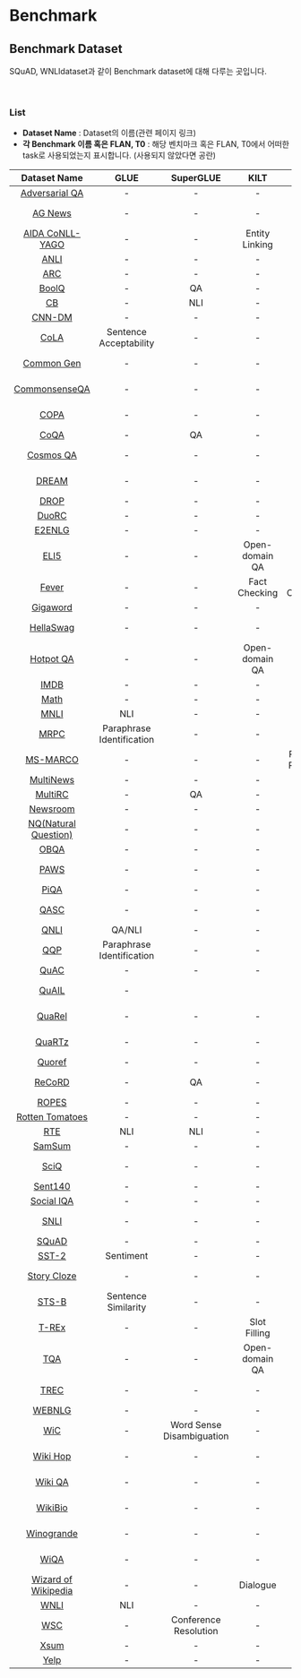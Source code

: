 # Benchmark

## Benchmark Dataset
SQuAD, WNLIdataset과 같이 Benchmark dataset에 대해 다루는 곳입니다.  

<br>


### List
- **Dataset Name** : Dataset의 이름(관련 페이지 링크)
- **각 Benchmark 이름 혹은 FLAN, T0** : 해당 벤치마크 혹은 FLAN, T0에서 어떠한 task로 사용되었는지 표시합니다. (사용되지 않았다면 공란)


| Dataset Name | GLUE | SuperGLUE | KILT | BEIR | T0 | FLAN | 
|:---------:|:----------:|:----------:|:-------------:|:----------:|:---------:|:------------:|
| [Adversarial QA](https://paperswithcode.com/dataset/adversarialqa) | - | - | - | - | Extractive QA | - |
| [AG News](https://paperswithcode.com/dataset/ag-news) | - | - | - | - | Topic Classification | Summarization |
| [AIDA CoNLL-YAGO](https://paperswithcode.com/dataset/aida-conll-yago) | - | - | Entity Linking | - | - | - |
| [ANLI](https://paperswithcode.com/dataset/anli) | - | - | - | - | NLI | NLI |
| [ARC](https://paperswithcode.com/dataset/arc) | - | - | - | - | - | Closed-Book QA |
| [BoolQ](https://paperswithcode.com/dataset/boolq) | - | QA | - | - | - | Reading Comprehension |
| [CB](https://super.gluebenchmark.com/tasks) | - | NLI | - | - | NLI | NLI |
| [CNN-DM](https://paperswithcode.com/dataset/cnn-daily-mail-1) | - | - | - | - | Summarization | Summarization |
| [CoLA](https://gluebenchmark.com/tasks) | Sentence Acceptability | - | - | - | - | Misc. |
| [Common Gen](https://paperswithcode.com/dataset/commongen) | - | - | - |  | Structure-To-Te-t | Structure-To-Te-t |
| [CommonsenseQA](https://paperswithcode.com/dataset/commonsenseqa) | - | - | - | - | Multiple-Choice QA | - |
| [COPA](https://paperswithcode.com/dataset/copa) | - | - | - | - | Sentence Completion | Commonsense |
| [CoQA](https://paperswithcode.com/dataset/coqa) | - | QA | - | - | - | Misc. |
| [Cosmos QA](https://paperswithcode.com/dataset/cosmosqa) | - | - | - | - | Multiple-Choice QA | Reading Comprehension/Commonsense |
| [DREAM](https://paperswithcode.com/dataset/dream) | - | - | - | - | Multiple-Choice QA | - |
| [DROP](https://paperswithcode.com/dataset/drop) | - | - | - | - | - | Reading Comprehension |
| [DuoRC](https://paperswithcode.com/dataset/duorc) | - | - | - | - | Extractive QA | - |
| [E2ENLG](https://paperswithcode.com/dataset/e2e) | - | - | - | - | - | Structure-To-Text |
| [ELI5](https://paperswithcode.com/dataset/eli5) | - | - | Open-domain QA | - | - | - |
| [Fever](https://paperswithcode.com/dataset/fever) | - | - | Fact Checking | Fact Checking | - | - |
| [Gigaword](https://metate-t.io/datasets/gigaword) | - | - | - | - | Summarization | Summarization |
| [HellaSwag](https://paperswithcode.com/dataset/hellaswag) | - | - | - | - | Sentence Completion | Commonsense |
| [Hotpot QA](https://paperswithcode.com/dataset/hotpotqa) | - | - | Open-domain QA | Open-domain QA | Closed-Book QA | - |
| [IMDB](https://paperswithcode.com/dataset/imdb-movie-reviews) | - | - | - | - | Sentiment | Sentiment |
| [Math](https://paperswithcode.com/dataset/math) | - | - | - | - | - | Misc. |
| [MNLI](https://paperswithcode.com/dataset/multinli) | NLI | - | - | - | - | NLI |
| [MRPC](https://paperswithcode.com/dataset/mrpc) | Paraphrase Identification | - | - | - | Paraphrase Identification | Paraphrase Identification |
| [MS-MARCO](https://paperswithcode.com/dataset/ms-marco) | - | - | - | Passage Retrieval | - | - |
| [MultiNews](https://paperswithcode.com/dataset/multi-news) | - | - | - | - | Summarization | Summarization |
| [MultiRC](https://paperswithcode.com/dataset/multirc) | - | QA | - | - | - | Reading Comprehension |
| [Newsroom](https://paperswithcode.com/dataset/newsroom) | - | - | - | - | - | Summarization |
| [NQ(Natural Question)](https://paperswithcode.com/dataset/natural-questions) | - | - | - | - | - | Closed-Book QA |
| [OBQA](https://paperswithcode.com/dataset/openbookqa) | - | - | - | - | - | Reading Comprehension |
| [PAWS](https://paperswithcode.com/dataset/paws) | - | - | - | - | Paraphrase Identification | Paraphrase Identification |
| [PiQA](https://paperswithcode.com/dataset/piqa) | - | - | - | - |  | Commonsense |
| [QASC](https://paperswithcode.com/dataset/qasc) | - | - | - | - | Multiple-Choice QA | - |
| [QNLI](https://paperswithcode.com/dataset/qnli) | QA/NLI | - | - | - | - | NLI |
| [QQP](https://gluebenchmark.com/tasks) | Paraphrase Identification | - | - | - | Paraphrase Identification | Paraphrase Identification |
| [QuAC](https://paperswithcode.com/dataset/quac) | - | - | - | - | - | Misc. |
| [QuAIL](https://paperswithcode.com/dataset/quail) | - |  |  | - | Multiple-Choice QA | - |
| [QuaRel](https://paperswithcode.com/dataset/quarel) | - | - | - | - | Multiple-Choice QA | - |
| [QuaRTz](https://paperswithcode.com/dataset/quartz) | - | - | - | - | Multiple-Choice QA | - |
| [Quoref](https://paperswithcode.com/dataset/quoref) | - | - | - | - | Extractive QA | - |
| [ReCoRD](https://paperswithcode.com/dataset/record) | - | QA | - | - |  | Reading Comprehension/Commonsense |
| [ROPES](https://paperswithcode.com/dataset/ropes) | - | - | - | - | Extractive QA | - |
| [Rotten Tomatoes](https://huggingface.co/datasets/rotten_tomatoes) | - | - | - | - | Sentiment | - |
| [RTE](https://paperswithcode.com/dataset/rte) | NLI | NLI | - | - | NLI | NLI |
| [SamSum](https://paperswithcode.com/dataset/samsum-corpus) | - | - | - | - | Summarization | Summarization |
| [SciQ](https://paperswithcode.com/dataset/sciq) | - | - | - | - | Multiple-Choice QA | - |
| [Sent140](https://paperswithcode.com/dataset/sentiment140) | - | - | - | - | - | Sentiment |
| [Social IQA](https://paperswithcode.com/dataset/social-iqa) | - | - | - | - | - | NLI |
| [SNLI](https://paperswithcode.com/dataset/snli) | - | - | - | - | Multiple-Choice QA | - |
| [SQuAD](https://paperswithcode.com/dataset/squad) | - | - | - | - | - | Reading Comprehension |
| [SST-2](https://paperswithcode.com/dataset/sst-2) | Sentiment | - | - | - | - | - |
| [Story Cloze](https://paperswithcode.com/dataset/storycloze) | - | - | - | - | Sentence Completion | Commonsense |
| [STS-B](https://paperswithcode.com/dataset/sts-benchmark) | Sentence Similarity | - | - | - | - | Paraphrase Identification |
| [T-REx](https://paperswithcode.com/dataset/t-rex) | - | - | Slot Filling | - | - | - |
| [TQA](https://paperswithcode.com/dataset/tqa) | - | - | Open-domain QA | - | - | Closed-Book QA |
| [TREC](https://paperswithcode.com/dataset/trec-10) | - | - | - | - | Topic Classification | Misc. |
| [WEBNLG](https://paperswithcode.com/dataset/webnlg) | - | - | - | - | - | Structure-To-Text |
| [WiC](https://paperswithcode.com/dataset/wic) | - | Word Sense Disambiguation | - | - | Word Sense Disambiguation | Misc. |
| [Wiki Hop](https://paperswithcode.com/dataset/wikihop) | - | - | - | - | Multiple-Choice QA | - |
| [Wiki QA](https://paperswithcode.com/dataset/wikiqa) | - | - | - | - | Closed-Book QA | - |
| [WikiBio](https://paperswithcode.com/dataset/wikibio) | - | - | - | - | Structure-To-Text | - |
| [Winogrande](https://paperswithcode.com/dataset/winogrande) | - | - | - | - | Coreference Resolution | - |
| [WiQA](https://paperswithcode.com/dataset/wiqa) | - | - | - | - | Multiple-Choice QA | - |
| [Wizard of Wikipedia](https://paperswithcode.com/dataset/wizard-of-wikipedia) | - | - | Dialogue | - | - | - |
| [WNLI](https://gluebenchmark.com/tasks) | NLI | - | - | - | - | NLI |
| [WSC](https://paperswithcode.com/dataset/wsc) | - | Conference Resolution | - | - | Conference Resolution | - |
| [Xsum](https://paperswithcode.com/dataset/xsum) | - | - | - | - | Summarization | Summarization |
| [Yelp](https://paperswithcode.com/dataset/yelp2018) | - | - | - | - | Sentiment | Sentiment |
